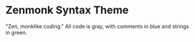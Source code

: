 # Zenmonk Syntax Theme

"Zen, monklike coding." All code is gray, with comments in blue and strings in green.
